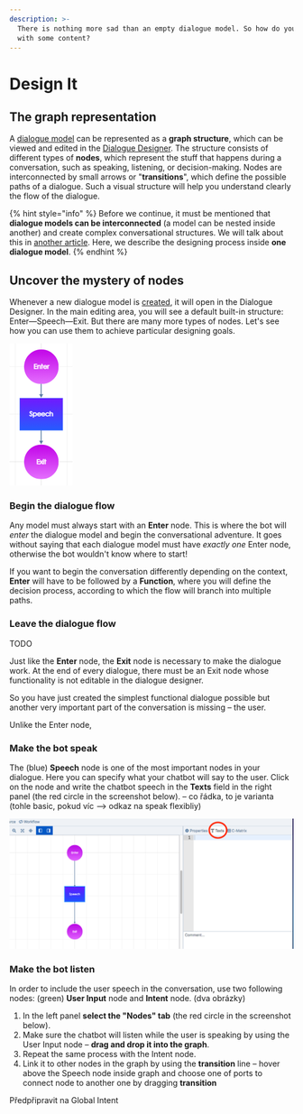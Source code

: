 ```yaml
---
description: >-
  There is nothing more sad than an empty dialogue model. So how do you fill it
  with some content?
---
```


# Design It

## The graph representation

A [dialogue model](../create-dialogue.md) can be represented as a **graph structure**, which can be viewed and edited in the [Dialogue Designer](../../../app/working-space/design/dialogue-designer.md). The structure consists of different types of **nodes**, which represent the stuff that happens during a conversation, such as speaking, listening, or decision-making. Nodes are interconnected by small arrows or "**transitions**", which define the possible paths of a dialogue. Such a visual structure will help you understand clearly the flow of the dialogue.

{% hint style="info" %}
Before we continue, it must be mentioned that **dialogue models can be interconnected** \(a model can be nested inside another\) and create complex conversational structures. We will talk about this in [another article](../dialogue-linking.md). Here, we describe the designing process inside **one dialogue model**.
{% endhint %}

## Uncover the mystery of nodes

Whenever a new dialogue model is [created](https://docs.promethist.ai/how-to/design/create-dialogue), it will open in the Dialogue Designer. In the main editing area, you will see a default built-in structure: Enter—Speech—Exit. But there are many more types of nodes. Let's see how you can use them to achieve particular designing goals.

![](../../../.gitbook/assets/image%20%2842%29.png)

### Begin the dialogue flow

Any model must always start with an **Enter** node. This is where the bot will _enter_ the dialogue model and begin the conversational adventure. It goes without saying that each dialogue model must have _exactly one_ Enter node, otherwise the bot wouldn't know where to start!

If you want to begin the conversation differently depending on the context, **Enter** will have to be followed by a **Function**, where you will define the decision process, according to which the flow will branch into multiple paths.

### Leave the dialogue flow

TODO

Just like the **Enter** node, the **Exit** node is necessary to make the dialogue work. At the end of every dialogue, there must be an Exit node whose functionality is not editable in the dialogue designer.

So you have just created the simplest functional dialogue possible but another very important part of the conversation is missing – the user.

Unlike the Enter node, 

### Make the bot speak

The \(blue\) **Speech** node is one of the most important nodes in your dialogue. Here you can specify what your chatbot will say to the user. Click on the node and write the chatbot speech in the **Texts** field in the right panel \(the red circle in the screenshot below\). – co řádka, to je varianta \(tohle basic, pokud víc  –&gt; odkaz na speak flexibliy\)

![To be replaced by a more representative one](../../../.gitbook/assets/snimek-obrazovky-2021-02-02-v-11.08.57.png)

### Make the bot listen

In order to include the user speech in the conversation, use two following nodes: \(green\) **User Input** node and **Intent** node. \(dva obrázky\)

1. In the left panel **select the "Nodes" tab** \(the red circle in the screenshot below\).
2. Make sure the chatbot will listen while the user is speaking by using the User Input node – **drag and drop it into the graph**.
3. Repeat the same process with the Intent node.
4. Link it to other nodes in the graph by using the **transition** line – hover above the Speech node inside graph and choose one of ports to connect node to another one by dragging **transition**

Předpřipravit na Global Intent



### 



